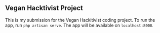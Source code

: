 ## Vegan Hacktivist Project

This is my submission for the Vegan Hackitivist coding project. To run the app, run `php artisan serve`. The app will be available on `localhost:8000`.

